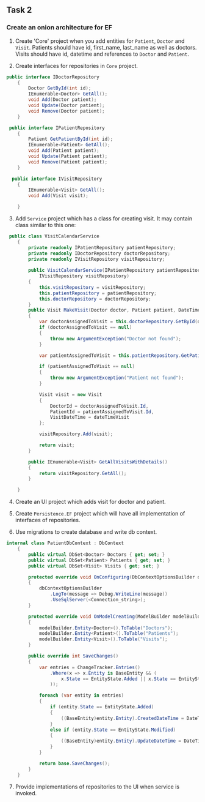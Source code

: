 ## Task 2

### Create an onion architecture for EF

1. Create 'Core' project when you add entities for `Patient`, `Doctor` and `Visit`. Patients should have id, first_name, last_name as well as doctors. Visits should have id, 
datetime and references to `Doctor` and `Patient`.

2. Create interfaces for repositories in `Core` project.

```cs
public interface IDoctorRepository
    {
        Doctor GetById(int id);
        IEnumerable<Doctor> GetAll();
        void Add(Doctor patient);
        void Update(Doctor patient);
        void Remove(Doctor patient);
    }
```


```cs
 public interface IPatientRepository
    {
        Patient GetPatientById(int id);
        IEnumerable<Patient> GetAll();
        void Add(Patient patient);
        void Update(Patient patient);
        void Remove(Patient patient);
    }
```

```cs
  public interface IVisitRepository
    {
        IEnumerable<Visit> GetAll();
        void Add(Visit visit);

    }
```

3. Add `Service` project which has a class for creating visit. It may contain class similar to this one:

```cs
 public class VisitCalendarService
    {
        private readonly IPatientRepository patientRepository;
        private readonly IDoctorRepository doctorRepository;
        private readonly IVisitRepository visitRepository;
        
        public VisitCalendarService(IPatientRepository patientRepository, IDoctorRepository doctorRepository,
            IVisitRepository visitRepository)
        {
            this.visitRepository = visitRepository;
            this.patientRepository = patientRepository;
            this.doctorRepository = doctorRepository;
        }
        public Visit MakeVisit(Doctor doctor, Patient patient, DateTime dateTimeVisit)
        {
            var doctorAssignedToVisit = this.doctorRepository.GetById(doctor.Id);
            if (doctorAssignedToVisit == null)
            {
                throw new ArgumentException("Doctor not found");
            }

            var patientAssignedToVisit = this.patientRepository.GetPatientById(patient.Id);

            if (patientAssignedToVisit == null)
            {
                throw new ArgumentException("Patient not found");
            }

            Visit visit = new Visit
            {
                DoctorId = doctorAssignedToVisit.Id,
                PatientId = patientAssignedToVisit.Id,
                VisitDateTime = dateTimeVisit
            };

            visitRepository.Add(visit);

            return visit;
        }

        public IEnumerable<Visit> GetAllVisitsWithDetails()
        {
            return visitRepository.GetAll();
        }

    }
```

4. Create an UI project which adds visit for doctor and patient.

5. Create `Persistence.EF` project which will have all implementation of interfaces of repositories.

6.  Use migrations to create database and write db context.

```cs
internal class PatientDbContext : DbContext
    {
        public virtual DbSet<Doctor> Doctors { get; set; }
        public virtual DbSet<Patient> Patients { get; set; }
        public virtual DbSet<Visit> Visits { get; set; }

        protected override void OnConfiguring(DbContextOptionsBuilder dbContextOptionsBuilder)
        {
            dbContextOptionsBuilder
                .LogTo(message => Debug.WriteLine(message))
                .UseSqlServer(<Connection_string>);
        }

        protected override void OnModelCreating(ModelBuilder modelBuilder)
        {
            modelBuilder.Entity<Doctor>().ToTable("Doctors");
            modelBuilder.Entity<Patient>().ToTable("Patients");
            modelBuilder.Entity<Visit>().ToTable("Visits");
        }

        public override int SaveChanges()
        {
            var entries = ChangeTracker.Entries()
                .Where(x => x.Entity is BaseEntity && (
                    x.State == EntityState.Added || x.State == EntityState.Modified
                ));

            foreach (var entity in entries)
            {
                if (entity.State == EntityState.Added)
                {
                    ((BaseEntity)entity.Entity).CreatedDateTime = DateTime.UtcNow;
                }
                else if (entity.State == EntityState.Modified)
                {
                    ((BaseEntity)entity.Entity).UpdateDateTime = DateTime.UtcNow;
                }
            }

            return base.SaveChanges();
        }
    }
```
    
 7. Provide implementations of repositories to the UI when service is invoked.

